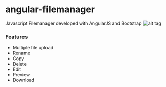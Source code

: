 # angular-filemanager
Javascript Filemanager developed with AngularJS and Bootstrap
![alt tag](https://raw.githubusercontent.com/joni2back/angular-filemanager/master/angular-filemanager.png)

### Features
  - Multiple file upload
  - Rename
  - Copy
  - Delete
  - Edit
  - Preview
  - Download
